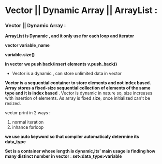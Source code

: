 # Vector || Dynamic Array || ArrayList  :

### **Vector || Dynamic Array :**

**ArrayList is Dynamic , and it only use for each loop and iterator**

**vector<data type> variable_name**

**variable.size()**

**in vector we push back/insert elements v.push_back()**

- Vector is  a dynamic , can store unlimited data  in vector

**Vector is a sequential container to store elements and not index based.**
**Array stores a fixed-size sequential collection of elements of the same type and it is index based**
. Vector is dynamic in nature so, size increases with insertion of elements. As array is fixed size, once initialized can't be resized.

vector print in 2 ways :

1. normal iteration
2. inhance forloop

**we use auto keyword so that compiler automaticaly determine its data_type**

**Set is a container whose length is dynamic,its’ main usage is finding how many distinct number in vector     :       set<data_type>variable**